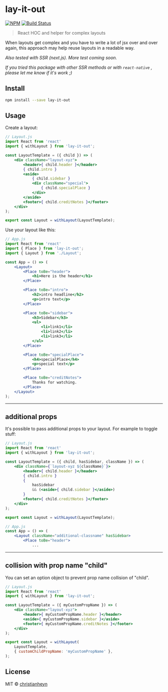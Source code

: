 # lay-it-out

[![NPM](https://img.shields.io/npm/v/lay-it-out.svg)](https://www.npmjs.com/package/lay-it-out) [![Build Status](https://travis-ci.org/christianheyn/lay-it-out.svg?branch=master)](https://travis-ci.org/christianheyn/lay-it-out)

> React HOC and helper for complex layouts

When layouts get complex and you have to write a lot of jsx over and over again, this approach may help reuse layouts in a readable way.

_Also tested with SSR (next.js). More test coming soon._

_If you tried this package with other SSR methods or with `react-native` , please let me know if it's work ;)_

## Install

```bash
npm install --save lay-it-out
```

## Usage

Create a layout:
```jsx
// Layout.js
import React from 'react'
import { withLayout } from 'lay-it-out';

const LayoutTemplate = ({ child }) => (
    <div className="layout-xyz">
        <header>{ child.header }</header>
        { child.intro }
        <aside>
            { child.sidebar }
            <div className="special">
                { child.specialPlace }
            </div>
        </aside>
        <footer>{ child.creditNotes }</footer>
    </div>
);

export const Layout = withLayout(LayoutTemplate);
```
Use your layout like this:
```jsx
// App.js
import React from 'react'
import { Place } from 'lay-it-out';
import { Layout } from './Layout';

const App = () => (
    <Layout>
        <Place toBe="header">
            <h1>Here is the header</h1>
        </Place>

        <Place toBe="intro">
            <h2>intro headline</h2>
            <p>intro text</p>
        </Place>

        <Place toBe="sidebar">
            <h3>Sidebar</h3>
            <ul>
                <li>link1</li>
                <li>link2</li>
                <li>link3</li>
            </ul>
        </Place>

        <Place toBe="specialPlace">
            <h4>specialPlace</h4>
            <p>special text</p>
        </Place>

        <Place toBe="creditNotes">
            Thanks for watching.
        </Place>
    </Layout>
);

```
___

## additional props

It's possible to pass additional props to your layout.
For example to toggle stuff:

```jsx
// Layout.js
import React from 'react'
import { withLayout } from 'lay-it-out';

const LayoutTemplate = ({ child, hasSidebar, className }) => (
    <div className={`layout-xyz ${className}`}>
        <header>{ child.header }</header>
        { child.intro }
        {
            hasSidebar
            && (<aside>{ child.sidebar }</aside>)
        }
        <footer>{ child.creditNotes }</footer>
    </div>
);

export const Layout = withLayout(LayoutTemplate);
```

```jsx
// App.js
const App = () => (
    <Layout className="additional-classname" hasSidebar>
        <Place toBe="header">
            ...
```

___

## collision with prop name "child"
You can set an option object to prevent prop name collision of "child".
```jsx
// Layout.js
import React from 'react'
import { withLayout } from 'lay-it-out';

const LayoutTemplate = ({ myCustomPropName }) => (
    <div className="layout-xyz">
        <header>{ myCustomPropName.header }</header>
        <aside>{ myCustomPropName.sidebar }</aside>
        <footer>{ myCustomPropName.creditNotes }</footer>
    </div>
);

export const Layout = withLayout(
    LayoutTemplate,
    { customChildPropName: 'myCustomPropName' },
);
```
## License

MIT © [christianheyn](https://github.com/christianheyn)
